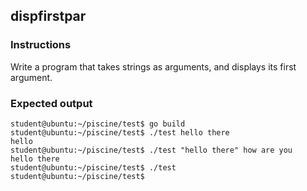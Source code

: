 ## dispfirstpar

### Instructions

Write a program that takes strings as arguments, and displays its first argument.

### Expected output

```console
student@ubuntu:~/piscine/test$ go build
student@ubuntu:~/piscine/test$ ./test hello there
hello
student@ubuntu:~/piscine/test$ ./test "hello there" how are you
hello there
student@ubuntu:~/piscine/test$ ./test
student@ubuntu:~/piscine/test$
```

